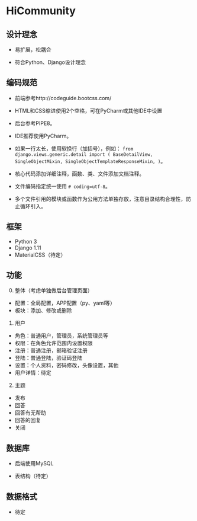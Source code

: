 # HiCommunity

## 设计理念
* 易扩展，松耦合

* 符合Python、Django设计理念

## 编码规范
* 前端参考http://codeguide.bootcss.com/
* HTML和CSS缩进使用2个空格，可在PyCharm或其他IDE中设置


* 后台参考PIPE8。
* IDE推荐使用PyCharm。
* 如果一行太长，使用软换行（加括号），例如：
`from django.views.generic.detail import (
    BaseDetailView, SingleObjectMixin, SingleObjectTemplateResponseMixin,
)`。
* 核心代码添加详细注释，函数、类、文件添加文档注释。
* 文件编码指定统一使用 `# coding=utf-8`。
* 多个文件引用的模块或函数作为公用方法单独存放，注意目录结构合理性，防止循环引入。

## 框架
* Python 3
* Django 1.11
* MaterialCSS（待定）

## 功能
0. 整体（考虑单独做后台管理页面）
* 配置：全局配置，APP配置（py、yaml等）
* 板块：添加、修改或删除

1. 用户
* 角色：普通用户，管理员，系统管理员等
* 权限：在角色允许范围内设置权限
* 注册：普通注册，邮箱验证注册
* 登陆：普通登陆，验证码登陆
* 设置：个人资料，密码修改，头像设置，其他
* 用户详情：待定

2. 主题
* 发布
* 回答
* 回答有无帮助
* 回答的回复
* 关闭

## 数据库
* 后端使用MySQL

* 表结构（待定）

## 数据格式
* 待定